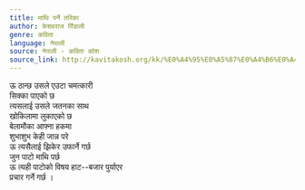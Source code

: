 ```yaml
---
title: माथि पर्ने तरिका
author: केशवराज पिँडाली
genre: कविता
language: नेपाली
source: नेपाली - कविता कोश
source_link: http://kavitakosh.org/kk/%E0%A4%95%E0%A5%87%E0%A4%B6%E0%A4%B5%E0%A4%B0%E0%A4%BE%E0%A4%9C_%E0%A4%AA%E0%A4%BF%E0%A4%81%E0%A4%A1%E0%A4%BE%E0%A4%B2%E0%A5%80
---
```


ऊ ठान्छ उसले एउटा चमत्कारी  
सिक्का पाएको छ  
त्यसलाई उसले जतनका साथ  
खोकिलामा लुकाएको छ  
बेलामौका आफ्ना हकमा  
शुभाशुभ केही जान्न परे  
ऊ त्यसैलाई झिकेर उफार्ने गर्छ  
जुन पाटो माथि पर्छ  
ऊ त्यही पाटोको विषय हाट--बजार पुर्याएर  
प्रचार गर्ने गर्छ ।
